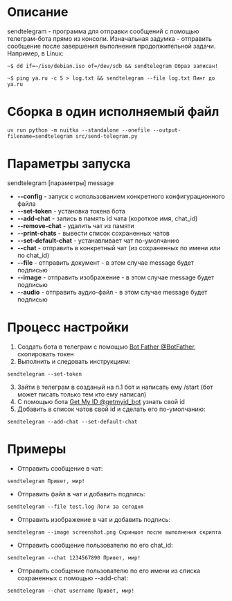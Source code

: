 # Описание

sendtelegram - программа для отправки сообщений с помощью телеграм-бота прямо из консоли. Изначальная задумка - отправить сообщение после завершения выполнения продолжительной задачи. Например, в Linux: 
```
~$ dd if=~/iso/debian.iso of=/dev/sdb && sendtelegram Образ записан!

~$ ping ya.ru -c 5 > log.txt && sendtelegram --file log.txt Пинг до ya.ru
```



#  Сборка в один исполняемый файл

```
uv run python -m nuitka --standalone --onefile --output-filename=sendtelegram src/send-telegram.py 
```

# Параметры запуска

sendtelegram [параметры] message


* **--config** - запуск с использованием конкретного конфигурационного файла
* **--set-token** - установка токена бота
* **--add-chat** - запись в память id чата (короткое имя, chat_id)
* **--remove-chat** - удалить чат из памяти
* **--print-chats** - вывести список сохраненных чатов
* **--set-default-chat** - устанавливает чат по-умолчанию
* **--chat** - отправить в конкретный чат (из сохраненных по имени или по chat_id)
* **--file** - отправить документ - в этом случае message будет подписью
* **--image** - отправить изображение - в этом случае message будет подписью
* **--audio** - отправить аудио-файл - в этом случае message будет подписью

# Процесс настройки

1) Создать бота в телеграм с помощью [Bot Father @BotFather](https://t.me/BotFather), скопировать токен
2) Выполнить и следовать инструкциям:
```
sendtelegram --set-token
```
3) Зайти в телеграм в созданый на п.1 бот и написать ему /start (бот может писать только тем кто ему написал)
4) С помощью бота [Get My ID @getmyid_bot](https://t.me/getmyid_bot) узнать свой id
5) Добавить в список чатов свой id и сделать его по-умолчанию:
```
sendtelegram --add-chat --set-default-chat
```
# Примеры
* Отправить сообщение в чат:
```
sendtelegram Привет, мир!
```
* Отправить файл в чат и добавить подпись:
```
sendtelegram --file test.log Логи за сегодня
```
* Отправить изображение в чат и добавить подпись:
```
sendtelegram --image screenshot.png Скриншот после выполнения скрипта
```
* Отправить сообщение пользователю по его chat_id:
```
sendtelegram --chat 1234567890 Привет, мир!
```
* Отправить сообщение пользователю по его имени из списка сохраненных с помощью --add-chat:
```
sendtelegram --chat username Привет, мир!
```